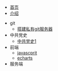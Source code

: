 <!-- 侧边导航栏 -->
* [首页](README)
* [介绍](/guide)
<!-- 加一个斜杠在是寻找文件夹，不加斜杠是寻找文件 -->

* git
    * [搭建私有git服务器](util/git/)
* 中共党史
    * [中共党史1]()
* 前端
    * [javascprit](ui/javascript/)  
    * [echarts](ui/echarts/)
* 服务端